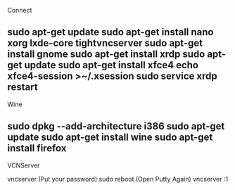 Connect

sudo apt-get update
sudo apt-get install nano xorg lxde-core tightvncserver
sudo apt-get install gnome
sudo apt-get install xrdp
sudo apt-get update
sudo apt-get install xfce4
echo xfce4-session >~/.xsession
sudo service xrdp restart
------------------
Wine

sudo dpkg --add-architecture i386
sudo apt-get update
sudo apt-get install wine
sudo apt-get install firefox
-------------------
VCNServer

vncserver
(Put your password)
sudo reboot
(Open Putty Again)
vncserver :1
